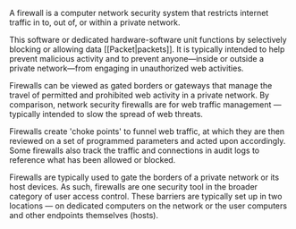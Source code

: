 A firewall is a computer network security system that restricts internet traffic in to, out of, or within a private network.

This software or dedicated hardware-software unit functions by selectively blocking or allowing data [[Packet|packets]]. It is typically intended to help prevent malicious activity and to prevent anyone—inside or outside a private network—from engaging in unauthorized web activities.

Firewalls can be viewed as gated borders or gateways that manage the travel of permitted and prohibited web activity in a private network. By comparison, network security firewalls are for web traffic management — typically intended to slow the spread of web threats.

Firewalls create 'choke points' to funnel web traffic, at which they are then reviewed on a set of programmed parameters and acted upon accordingly. Some firewalls also track the traffic and connections in audit logs to reference what has been allowed or blocked.

Firewalls are typically used to gate the borders of a private network or its host devices. As such, firewalls are one security tool in the broader category of user access control. These barriers are typically set up in two locations — on dedicated computers on the network or the user computers and other endpoints themselves (hosts).
